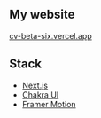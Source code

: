 ## My website

[cv-beta-six.vercel.app](cv-beta-six.vercel.app)

## Stack

- [Next.js](https://nextjs.org/)
- [Chakra UI](https://chakra-ui.com/)
- [Framer Motion](https://www.framer.com/motion/)